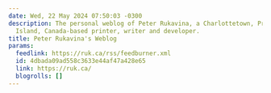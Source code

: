 ```yaml
---
date: Wed, 22 May 2024 07:50:03 -0300
description: The personal weblog of Peter Rukavina, a Charlottetown, Prince Edward
  Island, Canada-based printer, writer and developer.
title: Peter Rukavina's Weblog
params:
  feedlink: https://ruk.ca/rss/feedburner.xml
  id: 4dbada09ad558c3633e44af47a428e65
  link: https://ruk.ca/
  blogrolls: []
---
```

